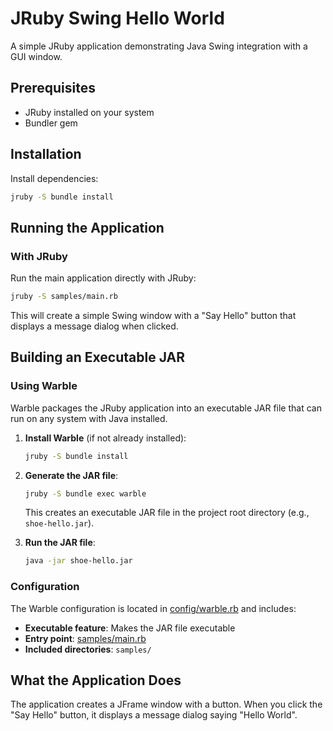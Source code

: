 # JRuby Swing Hello World

A simple JRuby application demonstrating Java Swing integration with a GUI window.

## Prerequisites

- JRuby installed on your system
- Bundler gem

## Installation

Install dependencies:

```bash
jruby -S bundle install
```

## Running the Application

### With JRuby

Run the main application directly with JRuby:

```bash
jruby -S samples/main.rb
```

This will create a simple Swing window with a "Say Hello" button that displays a message dialog when clicked.

## Building an Executable JAR

### Using Warble

Warble packages the JRuby application into an executable JAR file that can run on any system with Java installed.

1. **Install Warble** (if not already installed):
   ```bash
   jruby -S bundle install
   ```

2. **Generate the JAR file**:
   ```bash
   jruby -S bundle exec warble
   ```

   This creates an executable JAR file in the project root directory (e.g., `shoe-hello.jar`).

3. **Run the JAR file**:
   ```bash
   java -jar shoe-hello.jar
   ```

### Configuration

The Warble configuration is located in [config/warble.rb](config/warble.rb) and includes:

- **Executable feature**: Makes the JAR file executable
- **Entry point**: [samples/main.rb](samples/main.rb)
- **Included directories**: `samples/`

## What the Application Does

The application creates a JFrame window with a button. When you click the "Say Hello" button, it displays a message dialog saying "Hello World".
